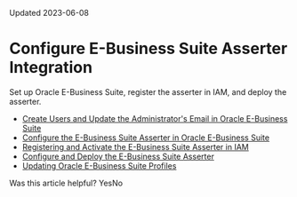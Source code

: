 Updated 2023-06-08
# Configure E-Business Suite Asserter Integration
Set up Oracle E-Business Suite, register the asserter in IAM, and deploy the asserter.
  * [Create Users and Update the Administrator's Email in Oracle E-Business Suite](https://docs.oracle.com/en-us/iaas/Content/Identity/ebs/create-users-update-admin-email-ebs.htm#create-users-update-admin-email-ebs "Create a user for the E-Business Suite Asserter to communicate with Oracle E-Business Suite, a user in IAM that correspond to the System Administrator in your Oracle E-Business Suite. Then update the email address of the SYSADMIN user in Oracle E-Business Suite.")
  * [Configure the E-Business Suite Asserter in Oracle E-Business Suite](https://docs.oracle.com/en-us/iaas/Content/Identity/ebs/configure-ebs-asserter-in-ebs.htm#configure-ebs-asserter-in-ebs "Register the E-Business Suite Asserter application server with Oracle E-Business Suite.")
  * [Registering and Activate the E-Business Suite Asserter in IAM](https://docs.oracle.com/en-us/iaas/Content/Identity/ebs/register-activate-ebs-asserter.htm#register-and-activate-e-business-suite-asserter-oracle-identity-cloud-service "To establish communication with IAM, the E-Business Suite Asserter uses the client ID and the client secret of an IAM registered application.")
  * [Configure and Deploy the E-Business Suite Asserter](https://docs.oracle.com/en-us/iaas/Content/Identity/ebs/configure-deploy-ebs-asserter.htm#configure-deploy-ebs-asserter "After registering the E-Business Suite Asserter in IAM, you must configure and deploy the E-Business Suite Asserter that will act as an interface between an identity token issued by IAM and a user session created in Oracle E-Business Suite.")
  * [Updating Oracle E-Business Suite Profiles](https://docs.oracle.com/en-us/iaas/Content/Identity/ebs/update-oracle-e-business-suite-profiles.htm#update-oracle-e-business-suite-profiles "Configure the URL allowlist property to prevent access to the Oracle E-Business Suite local login and direct all requests to the E-Business Suite Asserter log in instead.")


Was this article helpful?
YesNo


